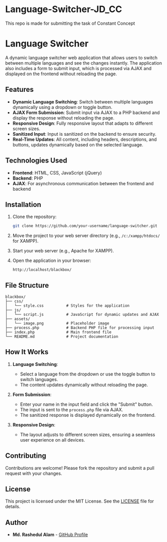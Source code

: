 # Language-Switcher-JD_CC
This repo is made for submitting the task of Constant Concept 
# Language Switcher

A dynamic language switcher web application that allows users to switch between multiple languages and see the changes instantly. The application also includes a form to submit input, which is processed via AJAX and displayed on the frontend without reloading the page.

## Features

- **Dynamic Language Switching**: Switch between multiple languages dynamically using a dropdown or toggle button.
- **AJAX Form Submission**: Submit input via AJAX to a PHP backend and display the response without reloading the page.
- **Responsive Design**: Fully responsive layout that adapts to different screen sizes.
- **Sanitized Input**: Input is sanitized on the backend to ensure security.
- **Real-Time Updates**: All content, including headers, descriptions, and buttons, updates dynamically based on the selected language.

## Technologies Used

- **Frontend**: HTML, CSS, JavaScript (jQuery)
- **Backend**: PHP
- **AJAX**: For asynchronous communication between the frontend and backend

## Installation

1. Clone the repository:
   ```bash
   git clone https://github.com/your-username/language-switcher.git
   ```

2. Move the project to your web server directory (e.g., `/c:/xampp/htdocs/` for XAMPP).

3. Start your web server (e.g., Apache for XAMPP).

4. Open the application in your browser:
   ```
   http://localhost/blackbox/
   ```

## File Structure

```
blackbox/
├── css/
│   └── style.css          # Styles for the application
├── js/
│   └── script.js          # JavaScript for dynamic updates and AJAX
├── assets/
│   └── image.png          # Placeholder image
├── process.php            # Backend PHP file for processing input
├── index.php              # Main frontend file
└── README.md              # Project documentation
```

## How It Works

1. **Language Switching**:
   - Select a language from the dropdown or use the toggle button to switch languages.
   - The content updates dynamically without reloading the page.

2. **Form Submission**:
   - Enter your name in the input field and click the "Submit" button.
   - The input is sent to the `process.php` file via AJAX.
   - The sanitized response is displayed dynamically on the frontend.

3. **Responsive Design**:
   - The layout adjusts to different screen sizes, ensuring a seamless user experience on all devices.


## Contributing

Contributions are welcome! Please fork the repository and submit a pull request with your changes.

## License

This project is licensed under the MIT License. See the [LICENSE](LICENSE) file for details.

## Author

- **Md. Rashedul Alam** - [GitHub Profile](https://github.com/rashed-001)
